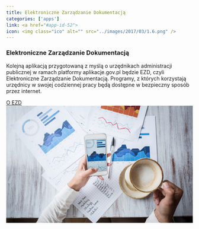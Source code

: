```yaml
---
title: Elektroniczne Zarządzanie Dokumentacją
categories: ['apps']
link: <a href="#app-id-52">
icon: <img class="ico" alt="" src="../images/2017/03/1.6.png" />
---
```

<article id="app-id-52" class="application-cart row grey">
    <div class="col l6 app_info">
        <h3>Elektroniczne Zarządzanie Dokumentacją</h3>
        <div class="info">
            <p>Kolejną aplikacją przygotowaną z myślą o urzędnikach administracji publicznej w ramach platformy aplikacje.gov.pl będzie EZD, czyli Elektroniczne Zarządzanie Dokumentacją. Programy, z których korzystają urzędnicy
                w swojej codziennej pracy będą dostępne w bezpieczny sposób przez internet.
              </p>
        </div>
        <div class="app_link_slider">
            <div class="slider-btn about-ezd"><a href="EZD.html">O EZD</a></div>
        </div>
    </div>
    <div class="col l6">
        <img draggable="false" alt="Elektroniczne Zarządzanie Dokumentacją" class="ico" src="../images/2017/03/aplikacja_ezd.png" />
    </div>
</article>
